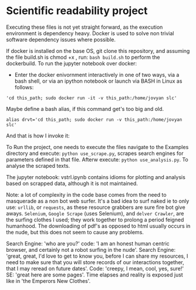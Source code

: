 # Scientific readability project

Executing these files is not yet straight forward, as the execution environment is dependency heavy. Docker is used to solve non trivial software dependency issues where possible.

If docker is installed on the base OS, git clone this repository, and assuming the file build.sh is chmod +x , run: `bash build.sh` to perform the dockerbuild. To run the jupyter notebook over docker:


* Enter the docker enivornment interactively in one of two ways, via a bash shell, or via an ipython notebook or
launch via BASH in Linux as follows:

```
'cd this_path; sudo docker run -it -v this_path:/home/jovyan slc'
```

Maybe define a bash alias, if this command get's too big and old.

```
alias drvt='cd this_path; sudo docker run -v this_path:/home/jovyan slc'
```

And that is how I invoke it:

To Run the project, one needs to execute the files navigate to the Examples directory and execute:
`python use_scrape.py`,
scrapes search engines for parameters defined in that file.
Afterw execute: `python use_analysis.py`. To analyse the scraped texts.

The jupyter notebook: vstrl.ipynb contains idioms for plotting and analysis based on scrapped data, although it is not maintained.

Note: a lot of complexity in the code base comes from the need to masquerade as a non bot web surfer.
It's a bad idea to surf naked ie to only use: `urllib`, or `requests`, as these resource grabbers are sure fire bot give aways.
`Selenium`, `Google Scrape` (uses Selenium), and `delver Crawler`, are the surfing clothes I used; they work together to prolong a period feigned humanhood.
The downloading of pdf's as opposed to html usually occurs in the nude, but this does not seem to cause any problems.

Search Engine: 'who are you?' code: 'I am an honest human centric browser, and certainly not a robot surfing in the nude'. Search Engine: 'great, great, I'd love to get to know you, before I can share my resources, I need to make sure that you will store records of our interactions together, that I may reread on future dates'. Code: 'creepy, I mean, cool, yes, sure!' SE: 'great here are some pages'. Time elapses and reality is exposed just like in 'the Emperors New Clothes'.
